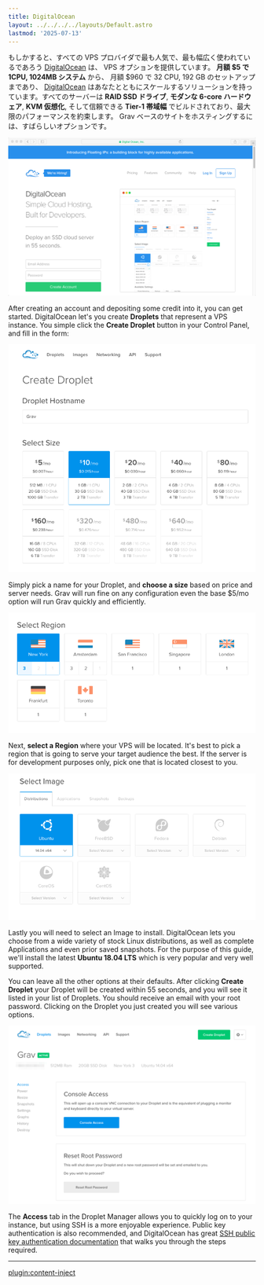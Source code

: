 ```yaml
---
title: DigitalOcean
layout: ../../../../layouts/Default.astro
lastmod: '2025-07-13'
---
```


もしかすると、すべての VPS プロバイダで最も人気で、最も幅広く使われているであろう [DigitalOcean](https://www.digitalocean.com/) は、 VPS オプションを提供しています。 **月額 $5 で 1CPU, 1024MB システム** から、 月額 $960 で 32 CPU, 192 GB のセットアップまであり、 [DigitalOcean](https://www.digitalocean.com/) はあなたとともにスケールするソリューションを持っています。すべてのサーバーは **RAID SSD ドライブ**, **モダンな 6-core ハードウェア**, **KVM 仮想化**, そして信頼できる **Tier-1 帯域幅** でビルドされており、最大限のパフォーマンスを約束します。 Grav ベースのサイトをホスティングするには、すばらしいオプションです。

![](digitalocean.png)

After creating an account and depositing some credit into it, you can get started.  DigitalOcean let's you create **Droplets** that represent a VPS instance.  You simple click the **Create Droplet** button in your Control Panel, and fill in the form:

![](step-1.png)

Simply pick a name for your Droplet, and **choose a size** based on price and server needs.  Grav will run fine on any configuration even the base $5/mo option will run Grav quickly and efficiently.

![](step-2.png)

Next, **select a Region** where your VPS will be located.  It's best to pick a region that is going to serve your target audience the best.  If the server is for development purposes only, pick one that is located closest to you.

![](step-3.png)

Lastly you will need to select an Image to install.  DigitalOcean lets you choose from a wide variety of stock Linux distributions, as well as complete Applications and even prior saved snapshots.  For the purpose of this guide, we'll install the latest **Ubuntu 18.04 LTS** which is very popular and very well supported.

You can leave all the other options at their defaults.  After clicking **Create Droplet** your Droplet will be created within 55 seconds, and you will see it listed in your list of Droplets.  You should receive an email with your root password. Clicking on the Droplet you just created you will see various options.

![](droplet.png)

The **Access** tab in the Droplet Manager allows you to quickly log on to your instance, but using SSH is a more enjoyable experience. Public key authentication is also recommended, and DigitalOcean has great [SSH public key authentication documentation](https://www.digitalocean.com/community/tutorials/how-to-use-ssh-keys-with-digitalocean-droplets) that walks you through the steps required.

---

[plugin:content-inject](../05.ubuntu-18.04/)

